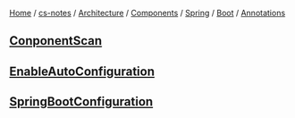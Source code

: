 [Home](https://mengxianbin.github.io) /
[cs-notes](https://mengxianbin.github.io/cs-notes/site) /
[Architecture](https://mengxianbin.github.io/cs-notes/site/Architecture) /
[Components](https://mengxianbin.github.io/cs-notes/site/Architecture/Components) /
[Spring](https://mengxianbin.github.io/cs-notes/site/Architecture/Components/Spring) /
[Boot](https://mengxianbin.github.io/cs-notes/site/Architecture/Components/Spring/Boot) /
[Annotations](https://mengxianbin.github.io/cs-notes/site/Architecture/Components/Spring/Boot/Annotations)

## [ConponentScan](https://mengxianbin.github.io/cs-notes/site/Architecture/Components/Spring/Boot/Annotations/ConponentScan)

## [EnableAutoConfiguration](https://mengxianbin.github.io/cs-notes/site/Architecture/Components/Spring/Boot/Annotations/EnableAutoConfiguration)

## [SpringBootConfiguration](https://mengxianbin.github.io/cs-notes/site/Architecture/Components/Spring/Boot/Annotations/SpringBootConfiguration)
